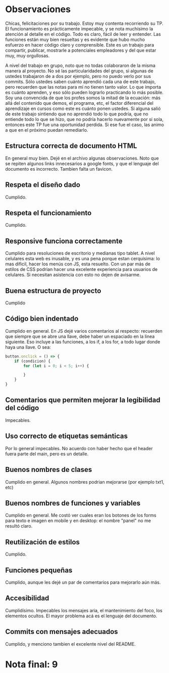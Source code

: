 # Observaciones

Chicas, felicitaciones por su trabajo. Estoy muy contenta recorriendo su TP. El funcionamiento es prácticamente impecable, y se nota muchísimo la atención al detalle en el código. Todo es claro, fácil de leer y entender. Las funciones están muy bien resueltas y es evidente que hubo mucho esfuerzo en hacer código claro y comprensible. Este es un trabajo para compartir, publicar, mostrarle a potenciales empleadores y del que estar muy, muy orgullosas. 

A nivel del trabajo en grupo, noto que no todas colaboraron de la misma manera al proyecto. No sé las particularidades del grupo, si algunas de ustedes trabajaron de a dos por ejemplo, pero no puedo verlo por sus commits. Sólo ustedes saben cuánto aprendió cada una de este trabajo, pero recuerden que las notas para mí no tienen tanto valor. Lo que importa es cuánto aprenden, y eso sólo pueden lograrlo practicando lo más posible. Soy una convencida de que los profes somos la mitad de la ecuación: más allá del contenido que demos, el programa, etc, el factor diferencial del aprendizaje en cursos como este es cuánto ponen ustedes. Si alguna salió de este trabajo sintiendo que no aprendió todo lo que podría, que no entiende todo lo que se hizo, que no podría hacerlo nuevamente por sí sola, entonces este TP fue una oportunidad perdida. Si ese fue el caso, las animo a que en el próximo puedan remediarlo. 


## Estructura correcta de documento HTML

En general muy bien. Dejé en el archivo algunas observaciones. Noto que se repiten algunos links innecesarios a google fonts, y que el lenguaje del documento es incorrecto. Tambien falta un favicon. 

## Respeta el diseño dado

Cumplido. 

## Respeta el funcionamiento

Cumplido. 

## Responsive funciona correctamente

Cumplido para resoluciones de escritorio y medianas tipo tablet. A nivel celulares esta web es inusable, y es una pena porque estan cerquisima: lo mas dificil, hacer los menús con JS, esta resuelto. Con un par más de estilos de CSS podrian hacer una excelente experiencia para usuarios de celulares. Si necesitan asistencia con esto no dejen de avisarme. 

## Buena estructura de proyecto

Cumplido

## Código bien indentado

Cumplido en general. En JS dejé varios comentarios al respecto: recuerden que siempre que se abre una llave, debe haber un espaciado en la linea siguiente. Eso incluye a las funciones, a los if, a los for, a todo lugar donde haya una llave. O sea:

```js
button.onclick = () => {
    if (condicion) {
        for (let i = 0; i < 5; i++) {

        }
    }
}
```

## Comentarios que permiten mejorar la legibilidad del código

Impecables. 

## Uso correcto de etiquetas semánticas

Por lo general impecables. No acuerdo con haber hecho que el header fuera parte del main, pero es un detalle. 

## Buenos nombres de clases

Cumplido en general. Algunos nombres podrian mejorarse (por ejemplo txt1, etc)

## Buenos nombres de funciones y variables

Cumplido en general. Me costó ver cuales eran los botones de los forms para texto e imagen en mobile y en 
desktop: el nombre "panel" no me resultó claro. 

## Reutilización de estilos

Cumplido. 

## Funciones pequeñas

Cumplido, aunque les dejé un par de comentarios para mejorarlo aún más. 

## Accesibilidad

Cumplidísimo. Impecables los mensajes aria, el mantenimiento del foco, los elementos ocultos. El mayor problema acá es el lenguaje del documento. 

## Commits con mensajes adecuados

Cumplido, y menciono tambien el excelente nivel del README. 

# Nota final: 9

